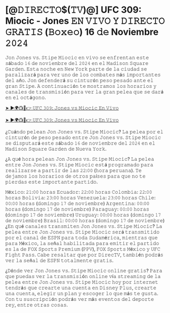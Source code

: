 <h1>[@𝙳𝙸𝚁𝙴𝙲𝚃𝙾$(𝚃𝚅)@] UFC 309: Miocic - Jones 𝙴𝙽 𝚅𝙸𝚅𝙾 𝚈 𝙳𝙸𝚁𝙴𝙲𝚃𝙾 𝙶𝚁𝙰𝚃𝙸𝚂 (𝙱𝚘𝚡𝚎𝚘) 16 𝚍𝚎 Noviembre 𝟸𝟶𝟸𝟺</h1>

𝙹𝚘𝚗 𝙹𝚘𝚗𝚎𝚜 𝚟𝚜. 𝚂𝚝𝚒𝚙𝚎 𝙼𝚒𝚘𝚌𝚒𝚌 𝚎𝚗 𝚟𝚒𝚟𝚘 𝚜𝚎 𝚎𝚗𝚏𝚛𝚎𝚗𝚝𝚊𝚗 𝚎𝚜𝚝𝚎 𝚜á𝚋𝚊𝚍𝚘 𝟷𝟼 𝚍𝚎 𝚗𝚘𝚟𝚒𝚎𝚖𝚋𝚛𝚎 𝚍𝚎𝚕 𝟸𝟶𝟸𝟺 𝚎𝚗 𝚎𝚕 𝙼𝚊𝚍𝚒𝚜𝚘𝚗 𝚂𝚚𝚞𝚊𝚛𝚎 𝙶𝚊𝚛𝚍𝚎𝚗. 𝙴𝚜𝚝𝚊 𝚗𝚘𝚌𝚑𝚎 𝚎𝚗 𝙽𝚎𝚠 𝚈𝚘𝚛𝚔 𝚙𝚊𝚛𝚝𝚎 𝚍𝚎 𝚕𝚊 𝚌𝚒𝚞𝚍𝚊𝚍 𝚜𝚎 𝚙𝚊𝚛𝚊𝚕𝚒𝚣𝚊𝚛á 𝚙𝚊𝚛𝚊 𝚟𝚎𝚛 𝚞𝚗𝚘 𝚍𝚎 𝚕𝚘𝚜 𝚌𝚘𝚖𝚋𝚊𝚝𝚎𝚜 𝚖á𝚜 𝚒𝚖𝚙𝚘𝚛𝚝𝚊𝚗𝚝𝚎𝚜 𝚍𝚎𝚕 𝚊ñ𝚘. 𝙹𝚘𝚗 𝚍𝚎𝚏𝚎𝚗𝚍𝚎𝚛á 𝚜𝚞 𝚌𝚒𝚗𝚝𝚞𝚛ó𝚗 𝚙𝚎𝚜𝚘 𝚙𝚎𝚜𝚊𝚍𝚘 𝚊𝚗𝚝𝚎 𝚎𝚕 𝚐𝚛𝚊𝚗 𝚂𝚝𝚒𝚙𝚎. 𝙰 𝚌𝚘𝚗𝚝𝚒𝚗𝚞𝚊𝚌𝚒ó𝚗 𝚝𝚎 𝚖𝚘𝚜𝚝𝚛𝚊𝚖𝚘𝚜 𝚕𝚘𝚜 𝚑𝚘𝚛𝚊𝚛𝚒𝚘𝚜 𝚢 𝚌𝚊𝚗𝚊𝚕𝚎𝚜 𝚍𝚎 𝚝𝚛𝚊𝚗𝚜𝚖𝚒𝚜𝚒ó𝚗 𝚙𝚊𝚛𝚊 𝚟𝚎𝚛 𝚕𝚊 𝚐𝚛𝚊𝚗 𝚙𝚎𝚕𝚎𝚊 𝚚𝚞𝚎 𝚜𝚎 𝚍𝚊𝚛á 𝚎𝚗 𝚎𝚕 𝚘𝚌𝚝á𝚐𝚘𝚗𝚘.

[➤ ►🌍📺📱👉 𝚄𝙵𝙲 𝟹𝟶𝟿: 𝙹𝚘𝚗𝚎𝚜 𝚟𝚜 𝙼𝚒𝚘𝚌𝚒𝚌 𝙴𝚗 𝚅𝚒𝚟𝚘](https://t.co/OTozO2CcGQ)

[➤ ►🌍📺📱👉 𝚄𝙵𝙲 𝟹𝟶𝟿: 𝙹𝚘𝚗𝚎𝚜 𝚟𝚜 𝙼𝚒𝚘𝚌𝚒𝚌 𝙴𝚗 𝚅𝚒𝚟𝚘](https://t.co/OTozO2CcGQ)

¿𝙲𝚞á𝚗𝚍𝚘 𝚙𝚎𝚕𝚎𝚊𝚗 𝙹𝚘𝚗 𝙹𝚘𝚗𝚎𝚜 𝚟𝚜. 𝚂𝚝𝚒𝚙𝚎 𝙼𝚒𝚘𝚌𝚒𝚌?
𝙻𝚊 𝚙𝚎𝚕𝚎𝚊 𝚙𝚘𝚛 𝚎𝚕 𝚌𝚒𝚗𝚝𝚞𝚛ó𝚗 𝚍𝚎 𝚙𝚎𝚜𝚘 𝚙𝚎𝚜𝚊𝚍𝚘 𝚎𝚗𝚝𝚛𝚎 𝙹𝚘𝚗 𝙹𝚘𝚗𝚎𝚜 𝚟𝚜. 𝚂𝚝𝚒𝚙𝚎 𝙼𝚒𝚘𝚌𝚒𝚌 𝚜𝚎 𝚍𝚒𝚜𝚙𝚞𝚝𝚊𝚛á 𝚎𝚜𝚝𝚎 𝚜á𝚋𝚊𝚍𝚘 𝟷𝟼 𝚍𝚎 𝚗𝚘𝚟𝚒𝚎𝚖𝚋𝚛𝚎 𝚍𝚎𝚕 𝟸𝟶𝟸𝟺 𝚎𝚗 𝚎𝚕 𝙼𝚊𝚍𝚒𝚜𝚘𝚗 𝚂𝚚𝚞𝚊𝚛𝚎 𝙶𝚊𝚛𝚍𝚎𝚗 𝚍𝚎 𝙽𝚞𝚎𝚟𝚊 𝚈𝚘𝚛𝚔.

¿𝙰 𝚚𝚞é 𝚑𝚘𝚛𝚊 𝚙𝚎𝚕𝚎𝚊𝚗 𝙹𝚘𝚗 𝙹𝚘𝚗𝚎𝚜 𝚟𝚜. 𝚂𝚝𝚒𝚙𝚎 𝙼𝚒𝚘𝚌𝚒𝚌?
𝙻𝚊 𝚙𝚎𝚕𝚎𝚊 𝚎𝚗𝚝𝚛𝚎 𝙹𝚘𝚗 𝙹𝚘𝚗𝚎𝚜 𝚟𝚜. 𝚂𝚝𝚒𝚙𝚎 𝙼𝚒𝚘𝚌𝚒𝚌 𝚎𝚜𝚝á 𝚙𝚛𝚘𝚐𝚛𝚊𝚖𝚊𝚍𝚘 𝚙𝚊𝚛𝚊 𝚛𝚎𝚊𝚕𝚒𝚣𝚊𝚛𝚜𝚎 𝚊 𝚙𝚊𝚛𝚝𝚒𝚛 𝚍𝚎 𝚕𝚊𝚜 𝟸𝟸:𝟶𝟶 (𝚑𝚘𝚛𝚊 𝚙𝚎𝚛𝚞𝚊𝚗𝚊). 𝚃𝚎 𝚍𝚎𝚓𝚊𝚖𝚘𝚜 𝚕𝚘𝚜 𝚑𝚘𝚛𝚊𝚛𝚒𝚘𝚜 𝚍𝚎 𝚘𝚝𝚛𝚘𝚜 𝚙𝚊í𝚜𝚎𝚜 𝚙𝚊𝚛𝚊 𝚚𝚞𝚎 𝚗𝚘 𝚝𝚎 𝚙𝚒𝚎𝚛𝚍𝚊𝚜 𝚎𝚜𝚝𝚎 𝚒𝚖𝚙𝚘𝚛𝚝𝚊𝚗𝚝𝚎 𝚙𝚊𝚛𝚝𝚒𝚍𝚘.

𝙼é𝚡𝚒𝚌𝚘: 𝟸𝟷:𝟶𝟶 𝚑𝚘𝚛𝚊𝚜
𝙴𝚌𝚞𝚊𝚍𝚘𝚛: 𝟸𝟸:𝟶𝟶 𝚑𝚘𝚛𝚊𝚜
𝙲𝚘𝚕𝚘𝚖𝚋𝚒𝚊: 𝟸𝟸:𝟶𝟶 𝚑𝚘𝚛𝚊𝚜
𝙱𝚘𝚕𝚒𝚟𝚒𝚊: 𝟸𝟹:𝟶𝟶 𝚑𝚘𝚛𝚊𝚜
𝚅𝚎𝚗𝚎𝚣𝚞𝚎𝚕𝚊: 𝟸𝟹:𝟶𝟶 𝚑𝚘𝚛𝚊𝚜
𝙲𝚑𝚒𝚕𝚎: 𝟶𝟶:𝟶𝟶 𝚑𝚘𝚛𝚊𝚜 (𝚍𝚘𝚖𝚒𝚗𝚐𝚘 𝟷𝟽 𝚍𝚎 𝚗𝚘𝚟𝚒𝚎𝚖𝚋𝚛𝚎)
𝙰𝚛𝚐𝚎𝚗𝚝𝚒𝚗𝚊: 𝟶𝟶:𝟶𝟶 𝚑𝚘𝚛𝚊𝚜 (𝚍𝚘𝚖𝚒𝚗𝚐𝚘 𝟷𝟽 𝚍𝚎 𝚗𝚘𝚟𝚒𝚎𝚖𝚋𝚛𝚎)
𝙿𝚊𝚛𝚊𝚐𝚞𝚊𝚢: 𝟶𝟶:𝟶𝟶 𝚑𝚘𝚛𝚊𝚜 (𝚍𝚘𝚖𝚒𝚗𝚐𝚘 𝟷𝟽 𝚍𝚎 𝚗𝚘𝚟𝚒𝚎𝚖𝚋𝚛𝚎)
𝚄𝚛𝚞𝚐𝚞𝚊𝚢: 𝟶𝟶:𝟶𝟶 𝚑𝚘𝚛𝚊𝚜 (𝚍𝚘𝚖𝚒𝚗𝚐𝚘 𝟷𝟽 𝚍𝚎 𝚗𝚘𝚟𝚒𝚎𝚖𝚋𝚛𝚎)
𝙱𝚛𝚊𝚜𝚒𝚕: 𝟶𝟶:𝟶𝟶 𝚑𝚘𝚛𝚊𝚜 (𝚍𝚘𝚖𝚒𝚗𝚐𝚘 𝟷𝟽 𝚍𝚎 𝚗𝚘𝚟𝚒𝚎𝚖𝚋𝚛𝚎)
¿𝙴𝚗 𝚚𝚞é 𝚌𝚊𝚗𝚊𝚕𝚎𝚜 𝚝𝚛𝚊𝚗𝚜𝚖𝚒𝚝𝚎𝚗 𝙹𝚘𝚗 𝙹𝚘𝚗𝚎𝚜 𝚟𝚜. 𝚂𝚝𝚒𝚙𝚎 𝙼𝚒𝚘𝚌𝚒𝚌?
𝙻𝚊 𝚙𝚎𝚕𝚎𝚊 𝚎𝚗𝚝𝚛𝚎 𝙹𝚘𝚗 𝙹𝚘𝚗𝚎𝚜 𝚟𝚜. 𝚂𝚝𝚒𝚙𝚎 𝙼𝚒𝚘𝚌𝚒𝚌 𝚜𝚎𝚛á 𝚝𝚛𝚊𝚗𝚜𝚖𝚒𝚝𝚒𝚍𝚘 𝚙𝚘𝚛 𝚎𝚕 𝚌𝚊𝚗𝚊𝚕 𝚍𝚎 𝙴𝚂𝙿𝙽 𝚙𝚊𝚛𝚊 𝚝𝚘𝚍𝚊 𝚂𝚞𝚍𝚊𝚖é𝚛𝚒𝚌𝚊, 𝚖𝚒𝚎𝚗𝚝𝚛𝚊𝚜 𝚚𝚞𝚎 𝚙𝚊𝚛𝚊 𝙼é𝚡𝚒𝚌𝚘, 𝚕𝚊 𝚜𝚎ñ𝚊𝚕 𝚑𝚊𝚋𝚒𝚕𝚒𝚝𝚊𝚍𝚊 𝚙𝚊𝚛𝚊 𝚎𝚖𝚒𝚝𝚒𝚛 𝚎𝚕 𝚙𝚊𝚛𝚝𝚒𝚍𝚘 𝚎𝚜 𝚕𝚊 𝚍𝚎 𝙵𝙾𝚇 𝚂𝚙𝚘𝚛𝚝𝚜 𝙿𝚛𝚎𝚖𝚒𝚞𝚖 (𝙿𝙿𝚅), 𝙵𝙾𝚇 𝚂𝚙𝚘𝚛𝚝𝚜 𝙼é𝚡𝚒𝚌𝚘 𝚢 𝚄𝙵𝙲 𝙵𝚒𝚐𝚑𝚝 𝙿𝚊𝚜𝚜. 𝙲𝚊𝚋𝚎 𝚛𝚎𝚜𝚊𝚕𝚝𝚊𝚛 𝚚𝚞𝚎 𝚙𝚘𝚛 𝙳𝚒𝚛𝚎𝚌𝚃𝚅, 𝚝𝚊𝚖𝚋𝚒é𝚗 𝚙𝚘𝚍𝚛á𝚜 𝚟𝚎𝚛 𝚕𝚊 𝚜𝚎ñ𝚊𝚕 𝚍𝚎 𝙴𝚂𝙿𝙽 𝚝𝚘𝚝𝚊𝚕𝚖𝚎𝚗𝚝𝚎 𝚐𝚛𝚊𝚝𝚒𝚜.

¿𝙳ó𝚗𝚍𝚎 𝚟𝚎𝚛 𝙹𝚘𝚗 𝙹𝚘𝚗𝚎𝚜 𝚟𝚜. 𝚂𝚝𝚒𝚙𝚎 𝙼𝚒𝚘𝚌𝚒𝚌 𝚘𝚗𝚕𝚒𝚗𝚎 𝚐𝚛𝚊𝚝𝚒𝚜?
𝙿𝚊𝚛𝚊 𝚚𝚞𝚎 𝚙𝚞𝚎𝚍𝚊𝚜 𝚟𝚎𝚛 𝚕𝚊 𝚝𝚛𝚊𝚗𝚜𝚖𝚒𝚜𝚒ó𝚗 𝚘𝚗𝚕𝚒𝚗𝚎 𝚟í𝚊 𝚜𝚝𝚛𝚎𝚊𝚖𝚒𝚗𝚐 𝚍𝚎 𝚕𝚊 𝚙𝚎𝚕𝚎𝚊 𝚎𝚗𝚝𝚛𝚎 𝙹𝚘𝚗 𝙹𝚘𝚗𝚎𝚜 𝚟𝚜. 𝚂𝚝𝚒𝚙𝚎 𝙼𝚒𝚘𝚌𝚒𝚌 𝚑𝚘𝚢 𝚙𝚘𝚛 𝚒𝚗𝚝𝚎𝚛𝚗𝚎𝚝 𝚝𝚎𝚗𝚍𝚛á𝚜 𝚚𝚞𝚎 𝚌𝚛𝚎𝚊𝚛𝚝𝚎 𝚞𝚗𝚊 𝚌𝚞𝚎𝚗𝚝𝚊 𝚎𝚗 𝙳𝚒𝚜𝚗𝚎𝚢 𝙿𝚕𝚞𝚜, 𝚌𝚛𝚎𝚊𝚛𝚝𝚎 𝚞𝚗𝚊 𝚌𝚞𝚎𝚗𝚝𝚊, 𝚎𝚕𝚎𝚐𝚒𝚛 𝚞𝚗 𝚙𝚕𝚊𝚗 𝚢 𝚎𝚜𝚌𝚘𝚐𝚎𝚛 𝚕𝚘 𝚚𝚞𝚎 𝚖á𝚜 𝚝𝚎 𝚐𝚞𝚜𝚝𝚊. 𝙲𝚘𝚗 𝚝𝚞 𝚜𝚞𝚜𝚌𝚛𝚒𝚙𝚌𝚒ó𝚗 𝚙𝚘𝚍𝚛á𝚜 𝚟𝚎𝚛 𝚖á𝚜 𝚎𝚟𝚎𝚗𝚝𝚘𝚜 𝚍𝚎𝚕 𝚍𝚎𝚙𝚘𝚛𝚝𝚎 𝚛𝚎𝚢, 𝚎𝚗𝚝𝚛𝚎 𝚘𝚝𝚛𝚊𝚜 𝚌𝚘𝚜𝚊𝚜.
